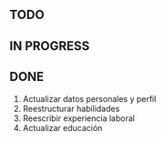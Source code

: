 ## TODO

## IN PROGRESS

## DONE
1. Actualizar datos personales y perfil
2. Reestructurar habilidades
3. Reescribir experiencia laboral
4. Actualizar educación

